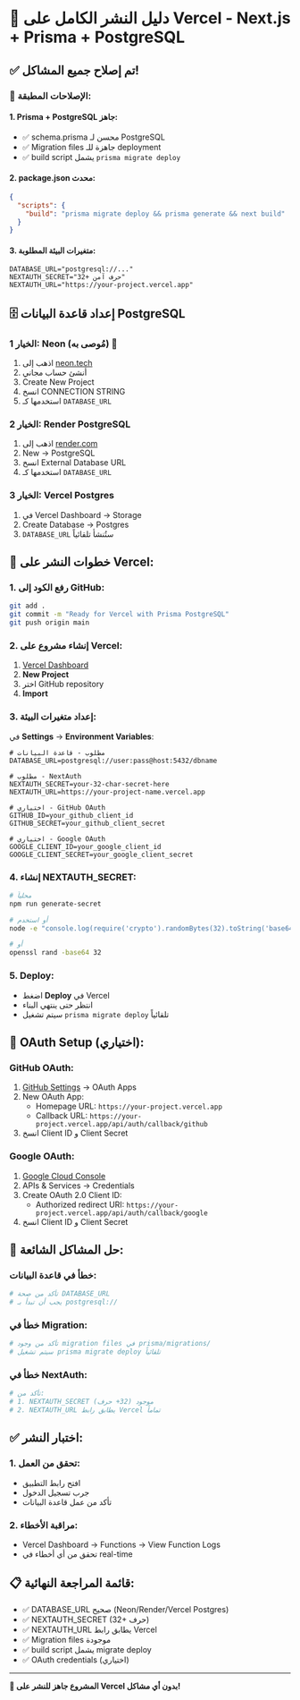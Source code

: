 # 🚀 دليل النشر الكامل على Vercel - Next.js + Prisma + PostgreSQL

## ✅ تم إصلاح جميع المشاكل!

### 🔧 الإصلاحات المطبقة:

#### 1. **Prisma + PostgreSQL جاهز:**
- ✅ schema.prisma محسن لـ PostgreSQL
- ✅ Migration files جاهزة للـ deployment
- ✅ build script يشمل `prisma migrate deploy`

#### 2. **package.json محدث:**
```json
{
  "scripts": {
    "build": "prisma migrate deploy && prisma generate && next build"
  }
}
```

#### 3. **متغيرات البيئة المطلوبة:**
```env
DATABASE_URL="postgresql://..."
NEXTAUTH_SECRET="32+ حرف آمن"
NEXTAUTH_URL="https://your-project.vercel.app"
```

## 🗄️ إعداد قاعدة البيانات PostgreSQL

### الخيار 1: Neon (مُوصى به) 🌟
1. اذهب إلى [neon.tech](https://neon.tech)
2. أنشئ حساب مجاني
3. Create New Project
4. انسخ CONNECTION STRING
5. استخدمها كـ `DATABASE_URL`

### الخيار 2: Render PostgreSQL
1. اذهب إلى [render.com](https://render.com)
2. New → PostgreSQL
3. انسخ External Database URL
4. استخدمها كـ `DATABASE_URL`

### الخيار 3: Vercel Postgres
1. في Vercel Dashboard → Storage
2. Create Database → Postgres
3. `DATABASE_URL` ستُنشأ تلقائياً

## 🚀 خطوات النشر على Vercel:

### 1. **رفع الكود إلى GitHub:**
```bash
git add .
git commit -m "Ready for Vercel with Prisma PostgreSQL"
git push origin main
```

### 2. **إنشاء مشروع على Vercel:**
1. [Vercel Dashboard](https://vercel.com/dashboard)
2. **New Project**
3. اختر GitHub repository
4. **Import**

### 3. **إعداد متغيرات البيئة:**
في **Settings** → **Environment Variables**:

```env
# مطلوب - قاعدة البيانات
DATABASE_URL=postgresql://user:pass@host:5432/dbname

# مطلوب - NextAuth
NEXTAUTH_SECRET=your-32-char-secret-here
NEXTAUTH_URL=https://your-project-name.vercel.app

# اختياري - GitHub OAuth
GITHUB_ID=your_github_client_id
GITHUB_SECRET=your_github_client_secret

# اختياري - Google OAuth
GOOGLE_CLIENT_ID=your_google_client_id
GOOGLE_CLIENT_SECRET=your_google_client_secret
```

### 4. **إنشاء NEXTAUTH_SECRET:**
```bash
# محلياً
npm run generate-secret

# أو استخدم
node -e "console.log(require('crypto').randomBytes(32).toString('base64'))"

# أو
openssl rand -base64 32
```

### 5. **Deploy:**
- اضغط **Deploy** في Vercel
- انتظر حتى ينتهي البناء
- سيتم تشغيل `prisma migrate deploy` تلقائياً

## 🔧 OAuth Setup (اختياري):

### GitHub OAuth:
1. [GitHub Settings](https://github.com/settings/developers) → OAuth Apps
2. New OAuth App:
   - Homepage URL: `https://your-project.vercel.app`
   - Callback URL: `https://your-project.vercel.app/api/auth/callback/github`
3. انسخ Client ID و Client Secret

### Google OAuth:
1. [Google Cloud Console](https://console.cloud.google.com/)
2. APIs & Services → Credentials
3. Create OAuth 2.0 Client ID:
   - Authorized redirect URI: `https://your-project.vercel.app/api/auth/callback/google`
4. انسخ Client ID و Client Secret

## 🐛 حل المشاكل الشائعة:

### خطأ في قاعدة البيانات:
```bash
# تأكد من صحة DATABASE_URL
# يجب أن تبدأ بـ postgresql://
```

### خطأ في Migration:
```bash
# تأكد من وجود migration files في prisma/migrations/
# سيتم تشغيل prisma migrate deploy تلقائياً
```

### خطأ في NextAuth:
```bash
# تأكد من:
# 1. NEXTAUTH_SECRET موجود (32+ حرف)
# 2. NEXTAUTH_URL يطابق رابط Vercel تماماً
```

## ✅ اختبار النشر:

### 1. تحقق من العمل:
- افتح رابط التطبيق
- جرب تسجيل الدخول
- تأكد من عمل قاعدة البيانات

### 2. مراقبة الأخطاء:
- Vercel Dashboard → Functions → View Function Logs
- تحقق من أي أخطاء في real-time

## 📋 قائمة المراجعة النهائية:

- ✅ DATABASE_URL صحيح (Neon/Render/Vercel Postgres)
- ✅ NEXTAUTH_SECRET (32+ حرف)
- ✅ NEXTAUTH_URL يطابق رابط Vercel
- ✅ Migration files موجودة
- ✅ build script يشمل migrate deploy
- ✅ OAuth credentials (اختياري)

---

**🎉 المشروع جاهز للنشر على Vercel بدون أي مشاكل!**